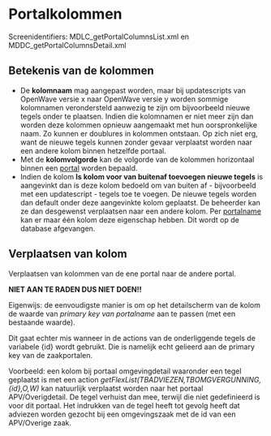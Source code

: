 # Portalkolommen

Screenidentifiers: MDLC_getPortalColumnsList.xml en MDDC_getPortalColumnsDetail.xml

## Betekenis van de kolommen

- De **kolomnaam** mag aangepast worden, maar bij updatescripts van OpenWave versie x naar OpenWave versie y worden sommige kolomnamen verondersteld aanwezig te zijn om bijvoorbeeld nieuwe tegels onder te plaatsen. Indien die kolomnamen er niet meer zijn dan worden deze kolommen opnieuw aangemaakt met hun oorspronkelijke naam. Zo kunnen er doublures in kolommen ontstaan. Op zich niet erg, want de nieuwe tegels kunnen zonder gevaar verplaatst worden naar een andere kolom binnen hetzelfde portaal.
- Met de **kolomvolgorde** kan de volgorde van de kolommen horizontaal binnen een [portal](./README.md) worden bepaald.
- Indien de kolom **Is kolom voor van buitenaf toevoegen nieuwe tegels** is aangevinkt dan is deze kolom bedoeld om van buiten af - bijvoorbeeld met een updatescript - tegels toe te voegen. De nieuwe tegels worden dan default onder deze aangevinkte kolom geplaatst. De beheerder kan ze dan desgewenst verplaatsen naar een andere kolom. Per [portalname](./portalnaam.md) kan er maar één kolom deze eigenschap hebben. Dit wordt op de database afgevangen.

## Verplaatsen van kolom

Verplaatsen van kolommen van de ene portal naar de andere portal.

**NIET AAN TE RADEN DUS NIET DOEN!!**

Eigenwijs: de eenvoudigste manier is om op het detailscherm van de kolom de waarde van _primary key van portalname_ aan te passen (met een bestaande waarde).

Dit gaat echter mis wanneer in de actions van de onderliggende tegels de variabele {id} wordt gebruikt. Die is namelijk echt gelieerd aan de primary key van de zaakportalen.

Voorbeeld: een kolom bij portaal omgevingdetail waaronder een tegel geplaatst is met een action _getFlexList(TBADVIEZEN,TBOMGVERGUNNING,{id},O,W)_ kan natuurlijk verplaatst worden naar het portaal APV/Overigdetail. De tegel verhuist dan mee, terwijl die niet gedefinieerd is voor dit portaal. Het indrukken van de tegel heeft tot gevolg heeft dat adviezen worden gezocht bij een omgevingszaak met de id van een APV/Overige zaak.

